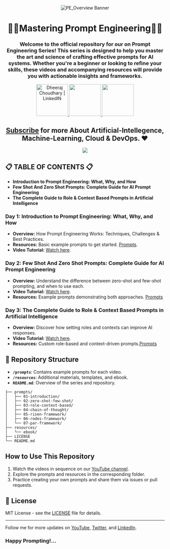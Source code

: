 <div align="center">

![PE_Overview Banner](https://github.com/user-attachments/assets/d52181ef-d165-44c3-aa92-115ad280291f)


# 👨‍💻Mastering Prompt Engineering👨‍💻
### Welcome to the official repository for our on **Prompt Engineering Series!** This series is designed to help you master the art and science of crafting effective prompts for AI systems. Whether you're a beginner or looking to refine your skills, these videos and accompanying resources will provide you with actionable insights and frameworks.

<a href="https://www.linkedin.com/in/dheeraj-choudhary/" target="_blank">
  <img height="100" alt="Dheeraj Choudhary | LinkedIN"  src="https://user-images.githubusercontent.com/60597290/152035581-a7c6c0c3-65c3-4160-89c0-e90ddc1e8d4e.png"/>
</a> 

<a href="https://www.youtube.com/@dheeraj-choudhary?sub_confirmation=1">
    <img height="100" src="https://user-images.githubusercontent.com/60597290/152035929-b7f75d38-e1c2-4325-a97e-7b934b8534e2.png" />
</a>  

<a href="https://twitter.com/DheerajC30">
    <img height="100" src="https://user-images.githubusercontent.com/60597290/152035696-80cad2ec-b4dd-4552-88e6-b6b466124f5b.png" />
</a>  

## [Subscribe](https://www.youtube.com/@dheeraj-choudhary?sub_confirmation=1) for more About Artificial-Intellegence, Machine-Learning, Cloud & DevOps. ❤

<a href="https://www.buymeacoffee.com/Dheeraj3"><img src="https://img.buymeacoffee.com/button-api/?text=Buy me a coffee&emoji=&slug=Dheeraj3&button_colour=5F7FFF&font_colour=ffffff&font_family=Cookie&outline_colour=000000&coffee_colour=FFDD00"></a>

</div>

## 📋 TABLE OF CONTENTS 📋
- **Introduction to Prompt Engineering: What, Why, and How**
- **Few Shot And Zero Shot Prompts: Complete Guide for AI Prompt Engineering**
- **The Complete Guide to Role & Context Based Prompts in Artificial Intelligence**

### Day 1: Introduction to Prompt Engineering: What, Why, and How

- **Overview:** How Prompt Engineering Works: Techniques, Challenges & Best Practices.
- **Resources:** Basic example prompts to get started. [Prompts](https://github.com/dheeraj3choudhary/Mastering_Prompt_Engineering/tree/main/prompts/introduction).
- **Video Tutorial:** [Watch here](https://youtu.be/UptDGRwQhus).

### Day 2: Few Shot And Zero Shot Prompts: Complete Guide for AI Prompt Engineering

- **Overview:** Understand the difference between zero-shot and few-shot prompting, and when to use each.
- **Video Tutorial:** [Watch here](https://youtu.be/bHkhFmm_-tU).
- **Resources:** Example prompts demonstrating both approaches. [Prompts](https://github.com/dheeraj3choudhary/Mastering_Prompt_Engineering/tree/main/prompts/zero-shot-few-shot)

### Day 3: The Complete Guide to Role & Context Based Prompts in Artificial Intelligence

- **Overview:** Discover how setting roles and contexts can improve AI responses.
- **Video Tutorial:** [Watch here](https://youtu.be/cUukP3C7CD0).
- **Resources:** Custom role-based and context-driven prompts.[Prompts](https://github.com/dheeraj3choudhary/Mastering_Prompt_Engineering/tree/main/prompts/role-context-based)

## 📂 Repository Structure

- **`/prompts`**: Contains example prompts for each video.
- **`/resources`**: Additional materials, templates, and ebook.
- **`README.md`**: Overview of the series and repository.

``` 
├── prompts/
│   ├── 01-introduction/
│   ├── 02-zero-shot-few-shot/
│   ├── 03-role-context-based/
│   ├── 04-chain-of-thought/
│   ├── 05-risen-framework/
│   ├── 06-rodes-framework/
│   └── 07-par-framework/
├── resources/
│   └── ebook/
├── LICENSE
└── README.md
``` 

## How to Use This Repository

1. Watch the videos in sequence on our [YouTube channel](https://studio.youtube.com/playlist/PLz8JBMMd7yjVeEnwsv4cHQH86A_tVA9-C/videos).
2. Explore the prompts and resources in the corresponding folder.
3. Practice creating your own prompts and share them via issues or pull requests.

## 📝 License

MIT License - see the [LICENSE](https://github.com/dheeraj3choudhary/Mastering_Prompt_Engineering/tree/main?tab=MIT-1-ov-file) file for details.

---

Follow me for more updates on [YouTube](https://www.youtube.com/@dheeraj-choudhary?sub_confirmation=1), [Twitter](https://twitter.com/DheerajC30), and [LinkedIn](https://www.linkedin.com/in/dheeraj-choudhary/). 

### Happy Prompting!...
